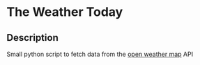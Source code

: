 # The Weather Today

## Description
Small python script to fetch data from the [open weather map](https://openweathermap.org/) API